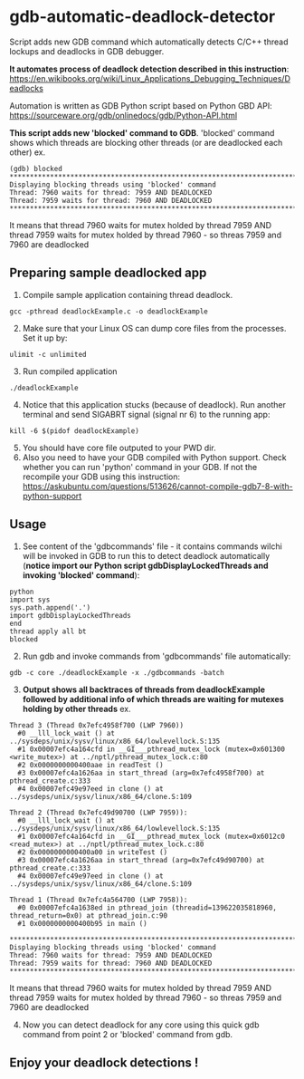 
gdb-automatic-deadlock-detector
=======

Script adds new GDB command which automatically detects C/C++ thread lockups and deadlocks in GDB debugger. 

**It automates process of deadlock detection described in this instruction**:
https://en.wikibooks.org/wiki/Linux_Applications_Debugging_Techniques/Deadlocks

Automation is written as GDB Python script based on Python GBD API: https://sourceware.org/gdb/onlinedocs/gdb/Python-API.html

**This script adds new 'blocked' command to GDB**. 'blocked' command shows which threads 
are blocking other threads (or are deadlocked each other) ex.
```
(gdb) blocked
********************************************************************************
Displaying blocking threads using 'blocked' command
Thread: 7960 waits for thread: 7959 AND DEADLOCKED
Thread: 7959 waits for thread: 7960 AND DEADLOCKED
********************************************************************************
```
It means that thread 7960 waits for mutex holded by thread 7959 AND thread 7959 
waits for mutex holded by thread 7960 - so threas 7959 and 7960 are deadlocked


Preparing sample deadlocked app
-----
1. Compile sample application containing thread deadlock.
```
gcc -pthread deadlockExample.c -o deadlockExample
```
2. Make sure that your Linux OS can dump core files from the processes. Set it
   up by:
```
ulimit -c unlimited
```
3. Run compiled application 
```
./deadlockExample
```
4. Notice that this application stucks (because of deadlock). Run another
   terminal and send SIGABRT signal (signal nr 6) to the running app:
```
kill -6 $(pidof deadlockExample)
```
5. You should have core file outputed to your PWD dir.
6. Also you need to have your GDB compiled with Python support. Check whether
   you can run 'python' command in your GDB. If not the recompile your GDB 
   using this instruction: https://askubuntu.com/questions/513626/cannot-compile-gdb7-8-with-python-support

Usage
-----
1. See content of the 'gdbcommands' file - it contains commands wilchi will be 
   invoked in GDB to run this to detect deadlock automatically 
   (**notice import our Python script gdbDisplayLockedThreads and invoking 'blocked' command**):
```
python 
import sys
sys.path.append('.')
import gdbDisplayLockedThreads
end 
thread apply all bt 
blocked
```

2. Run gdb and invoke commands from 'gdbcommands' file automatically:
```
gdb -c core ./deadlockExample -x ./gdbcommands -batch
```

3. **Output shows all backtraces of threads from deadlockExample followed by additional info of 
   which threads are waiting for mutexes holding by other threads** ex.
```
Thread 3 (Thread 0x7efc4958f700 (LWP 7960))
  #0 __lll_lock_wait () at ../sysdeps/unix/sysv/linux/x86_64/lowlevellock.S:135
  #1 0x00007efc4a164cfd in __GI___pthread_mutex_lock (mutex=0x601300 <write_mutex>) at ../nptl/pthread_mutex_lock.c:80
  #2 0x0000000000400aae in readTest ()
  #3 0x00007efc4a1626aa in start_thread (arg=0x7efc4958f700) at pthread_create.c:333
  #4 0x00007efc49e97eed in clone () at ../sysdeps/unix/sysv/linux/x86_64/clone.S:109

Thread 2 (Thread 0x7efc49d90700 (LWP 7959)):
  #0 __lll_lock_wait () at ../sysdeps/unix/sysv/linux/x86_64/lowlevellock.S:135
  #1 0x00007efc4a164cfd in __GI___pthread_mutex_lock (mutex=0x6012c0 <read_mutex>) at ../nptl/pthread_mutex_lock.c:80
  #2 0x0000000000400a00 in writeTest ()
  #3 0x00007efc4a1626aa in start_thread (arg=0x7efc49d90700) at pthread_create.c:333
  #4 0x00007efc49e97eed in clone () at ../sysdeps/unix/sysv/linux/x86_64/clone.S:109
 
Thread 1 (Thread 0x7efc4a564700 (LWP 7958)):
  #0 0x00007efc4a1638ed in pthread_join (threadid=139622035818960, thread_return=0x0) at pthread_join.c:90
  #1 0x0000000000400b95 in main ()

********************************************************************************
Displaying blocking threads using 'blocked' command
Thread: 7960 waits for thread: 7959 AND DEADLOCKED
Thread: 7959 waits for thread: 7960 AND DEADLOCKED
********************************************************************************
```

It means that thread 7960 waits for mutex holded by thread 7959 AND thread 7959 
waits for mutex holded by thread 7960 - so threas 7959 and 7960 are deadlocked

4. Now you can detect deadlock for any core using this quick gdb command from
   point 2 or 'blocked' command from gdb.

Enjoy your deadlock detections !
-----
